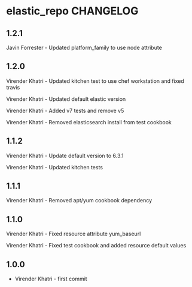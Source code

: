 elastic_repo CHANGELOG
==================

1.2.1
-----

Javin Forrester - Updated platform_family to use node attribute


1.2.0
-----

Virender Khatri - Updated kitchen test to use chef workstation and fixed travis

Virender Khatri - Updated default elastic version

Virender Khatri - Added v7 tests and remove v5

Virender Khatri - Removed elasticsearch install from test cookbook


1.1.2
-----

Virender Khatri - Update default version to 6.3.1

Virender Khatri - Updated kitchen tests


1.1.1
-----

Virender Khatri - Removed apt/yum cookbook dependency


1.1.0
-----

Virender Khatri - Fixed resource attribute yum_baseurl

Virender Khatri - Fixed test cookbook and added resource default values


1.0.0
-----

- Virender Khatri - first commit
